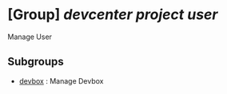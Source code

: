 # [Group] _devcenter project user_

Manage User

## Subgroups

- [devbox](/Commands/devcenter/project/user/devbox/readme.md)
: Manage Devbox
